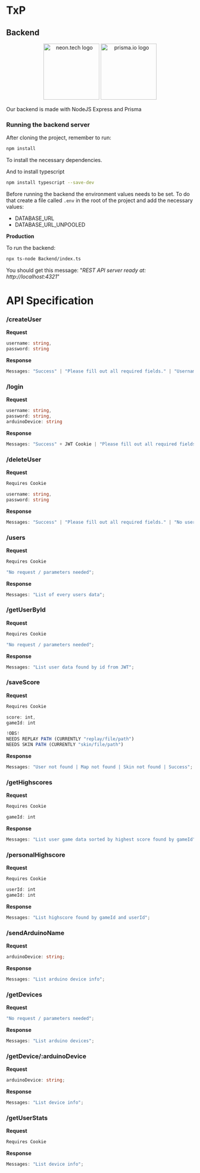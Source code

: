 # TxP

## Backend

<p align="center">
  <img height="150" src="https://upload.wikimedia.org/wikipedia/commons/thumb/d/d9/Node.js_logo.svg/2560px-Node.js_logo.svg.png" alt="neon.tech logo">
<img height="150" src="https://cf-assets.www.cloudflare.com/slt3lc6tev37/4WJkWMYGkEpa05B0hyL88E/91dd67e91752d39d94b60cdcdfdc287d/prismalogo-freelogovectors.net_.png" alt="prisma.io logo">
</p>

Our backend is made with NodeJS Express and Prisma

### Running the backend server

After cloning the project, remember to run:

```bash
npm install
```

To install the necessary dependencies.

And to install typescript

```bash
npm install typescript --save-dev
```

Before running the backend the environment values needs to be set. To do that create a file called `.env` in the root of the project and add the necessary values:

-   DATABASE_URL
-   DATABASE_URL_UNPOOLED

**Production**

To run the backend:

```bash
npx ts-node Backend/index.ts
```

You should get this message: "_REST API server ready at: http://localhost:4321_"

# API Specification

### /createUser

**Request**

```ts
username: string,
password: string
```

**Response**

```ts
Messages: "Success" | "Please fill out all required fields." | "Username already exists.";
```

### /login

**Request**

```ts
username: string,
password: string,
arduinoDevice: string
```

**Response**

```ts
Messages: "Success" + JWT Cookie | "Please fill out all required fields." | "No user found." | "Incorrect password.";
```

### /deleteUser

**Request**

```ts
Requires Cookie

username: string,
password: string
```

**Response**

```ts
Messages: "Success" | "Please fill out all required fields." | "No user found." | "Incorrect password.";
```

### /users

**Request**

```ts
Requires Cookie

"No request / parameters needed";
```

**Response**

```ts
Messages: "List of every users data";
```

### /getUserById

**Request**

```ts
Requires Cookie

"No request / parameters needed";
```

**Response**

```ts
Messages: "List user data found by id from JWT";
```

### /saveScore

**Request**

```ts
Requires Cookie

score: int,
gameId: int

!OBS!
NEEDS REPLAY PATH (CURRENTLY "replay/file/path")
NEEDS SKIN PATH (CURRENTLY "skin/file/path")
```

**Response**

```ts
Messages: "User not found | Map not found | Skin not found | Success";
```

### /getHighscores

**Request**

```ts
Requires Cookie

gameId: int
```

**Response**

```ts
Messages: "List user game data sorted by highest score found by gameId";
```

### /personalHighscore

**Request**

```ts
Requires Cookie

userId: int
gameId: int
```

**Response**

```ts
Messages: "List highscore found by gameId and userId";
```

### /sendArduinoName

**Request**

```ts
arduinoDevice: string;
```

**Response**

```ts
Messages: "List arduino device info";
```

### /getDevices

**Request**

```ts
"No request / parameters needed";
```

**Response**

```ts
Messages: "List arduino devices";
```

### /getDevice/:arduinoDevice

**Request**

```ts
arduinoDevice: string;
```

**Response**

```ts
Messages: "List device info";
```

### /getUserStats

**Request**

```ts
Requires Cookie
```

**Response**

```ts
Messages: "List device info";
```
